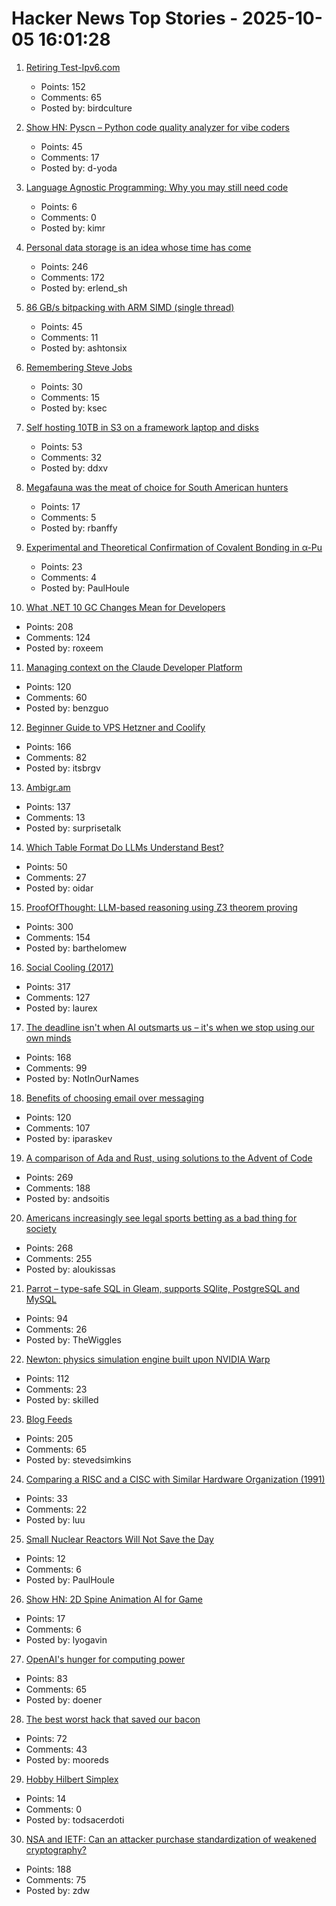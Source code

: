 # Hacker News Top Stories - 2025-10-05 16:01:28

1. [Retiring Test-Ipv6.com](https://retire.test-ipv6.com/)
   - Points: 152
   - Comments: 65
   - Posted by: birdculture

2. [Show HN: Pyscn – Python code quality analyzer for vibe coders](https://github.com/ludo-technologies/pyscn)
   - Points: 45
   - Comments: 17
   - Posted by: d-yoda

3. [Language Agnostic Programming: Why you may still need code](https://joaquimrocha.com/2025/08/31/language-agnostic-programming-why-you-may-still-need-code/)
   - Points: 6
   - Comments: 0
   - Posted by: kimr

4. [Personal data storage is an idea whose time has come](https://blog.muni.town/personal-data-storage-idea/)
   - Points: 246
   - Comments: 172
   - Posted by: erlend_sh

5. [86 GB/s bitpacking with ARM SIMD (single thread)](https://github.com/ashtonsix/perf-portfolio/tree/main/bytepack)
   - Points: 45
   - Comments: 11
   - Posted by: ashtonsix

6. [Remembering Steve Jobs](https://www.macrumors.com/2025/10/05/remembering-steve/)
   - Points: 30
   - Comments: 15
   - Posted by: ksec

7. [Self hosting 10TB in S3 on a framework laptop and disks](https://jamesoclaire.com/2025/10/05/self-hosting-10tb-in-s3-on-a-framework-laptop-disks/)
   - Points: 53
   - Comments: 32
   - Posted by: ddxv

8. [Megafauna was the meat of choice for South American hunters](https://arstechnica.com/science/2025/10/ice-age-hunters-in-south-america-preferred-now-extinct-megafauna/)
   - Points: 17
   - Comments: 5
   - Posted by: rbanffy

9. [Experimental and Theoretical Confirmation of Covalent Bonding in α-Pu](https://advanced.onlinelibrary.wiley.com/doi/10.1002/adfm.202501798)
   - Points: 23
   - Comments: 4
   - Posted by: PaulHoule

10. [What .NET 10 GC Changes Mean for Developers](https://roxeem.com/2025/09/30/what-net-10-gc-changes-mean-for-developers/)
   - Points: 208
   - Comments: 124
   - Posted by: roxeem

11. [Managing context on the Claude Developer Platform](https://www.anthropic.com/news/context-management)
   - Points: 120
   - Comments: 60
   - Posted by: benzguo

12. [Beginner Guide to VPS Hetzner and Coolify](https://bhargav.dev/blog/VPS_Setup_and_Security_Checklist_A_Complete_Self_Hosting_Guide)
   - Points: 166
   - Comments: 82
   - Posted by: itsbrgv

13. [Ambigr.am](https://ambigr.am/hall-of-fame)
   - Points: 137
   - Comments: 13
   - Posted by: surprisetalk

14. [Which Table Format Do LLMs Understand Best?](https://www.improvingagents.com/blog/best-input-data-format-for-llms)
   - Points: 50
   - Comments: 27
   - Posted by: oidar

15. [ProofOfThought: LLM-based reasoning using Z3 theorem proving](https://github.com/DebarghaG/proofofthought)
   - Points: 300
   - Comments: 154
   - Posted by: barthelomew

16. [Social Cooling (2017)](https://www.socialcooling.com/)
   - Points: 317
   - Comments: 127
   - Posted by: laurex

17. [The deadline isn't when AI outsmarts us – it's when we stop using our own minds](https://www.theargumentmag.com/p/you-have-18-months)
   - Points: 168
   - Comments: 99
   - Posted by: NotInOurNames

18. [Benefits of choosing email over messaging](https://www.spinellis.gr/blog/20250926/?li)
   - Points: 120
   - Comments: 107
   - Posted by: iparaskev

19. [A comparison of Ada and Rust, using solutions to the Advent of Code](https://github.com/johnperry-math/AoC2023/blob/master/More_Detailed_Comparison.md)
   - Points: 269
   - Comments: 188
   - Posted by: andsoitis

20. [Americans increasingly see legal sports betting as a bad thing for society](https://www.pewresearch.org/short-reads/2025/10/02/americans-increasingly-see-legal-sports-betting-as-a-bad-thing-for-society-and-sports/)
   - Points: 268
   - Comments: 255
   - Posted by: aloukissas

21. [Parrot – type-safe SQL in Gleam, supports SQlite, PostgreSQL and MySQL](https://github.com/daniellionel01/parrot)
   - Points: 94
   - Comments: 26
   - Posted by: TheWiggles

22. [Newton: physics simulation engine built upon NVIDIA Warp](https://github.com/newton-physics/newton)
   - Points: 112
   - Comments: 23
   - Posted by: skilled

23. [Blog Feeds](https://blogfeeds.net)
   - Points: 205
   - Comments: 65
   - Posted by: stevedsimkins

24. [Comparing a RISC and a CISC with Similar Hardware Organization (1991)](https://dl.acm.org/doi/pdf/10.1145/106972.107003)
   - Points: 33
   - Comments: 22
   - Posted by: luu

25. [Small Nuclear Reactors Will Not Save the Day](https://oilprice.com/Energy/Energy-General/Small-Nuclear-Reactors-Will-Not-Save-The-Day.html)
   - Points: 12
   - Comments: 6
   - Posted by: PaulHoule

26. [Show HN: 2D Spine Animation AI for Game](https://www.godmodeai.co/ai-spine-animation)
   - Points: 17
   - Comments: 6
   - Posted by: lyogavin

27. [OpenAI's hunger for computing power](https://www.wsj.com/tech/ai/openai-sam-altman-asia-middle-east-7b660809)
   - Points: 83
   - Comments: 65
   - Posted by: doener

28. [The best worst hack that saved our bacon](https://jeffersonheard.ghost.io/the-best-worst-hack-that-saved-our-bacon/)
   - Points: 72
   - Comments: 43
   - Posted by: mooreds

29. [Hobby Hilbert Simplex](https://nedbatchelder.com/blog/202509/hobby_hilbert_simplex.html)
   - Points: 14
   - Comments: 0
   - Posted by: todsacerdoti

30. [NSA and IETF: Can an attacker purchase standardization of weakened cryptography?](https://blog.cr.yp.to/20251004-weakened.html)
   - Points: 188
   - Comments: 75
   - Posted by: zdw

